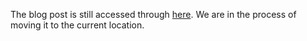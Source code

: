 The blog post is still accessed through [here](https://www.1onepsilon.com/single-post/2018/01/06/4104-is-Second-Place). We are in the process of moving it to the current location.
